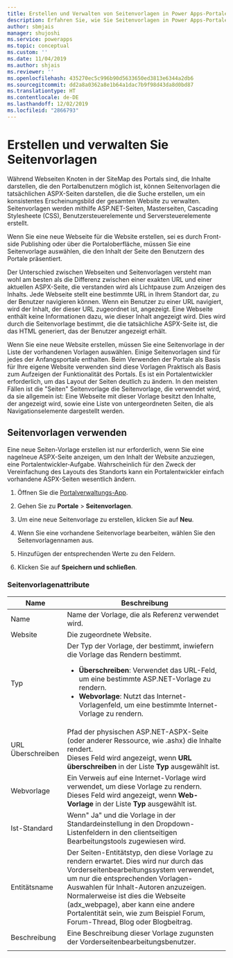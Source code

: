 ```yaml
---
title: Erstellen und Verwalten von Seitenvorlagen in Power Apps-Portalen | Microsoft-Dokumentation
description: Erfahren Sie, wie Sie Seitenvorlagen in Power Apps-Portalen erstellen und verwalten können.
author: sbmjais
manager: shujoshi
ms.service: powerapps
ms.topic: conceptual
ms.custom: ''
ms.date: 11/04/2019
ms.author: shjais
ms.reviewer: ''
ms.openlocfilehash: 435270ec5c996b90d5633650ed3813e6344a2db6
ms.sourcegitcommit: dd2a8a0362a8e1b64a1dac7b9f98d43da8d0bd87
ms.translationtype: HT
ms.contentlocale: de-DE
ms.lasthandoff: 12/02/2019
ms.locfileid: "2866793"
---
```

# <a name="create-and-manage-page-templates"></a>Erstellen und verwalten Sie Seitenvorlagen

Während Webseiten Knoten in der SiteMap des Portals sind, die Inhalte darstellen, die den Portalbenutzern möglich ist, können Seitenvorlagen die tatsächlichen ASPX-Seiten darstellen, die die Suche erstellen, um ein konsistentes Erscheinungsbild der gesamten Website zu verwalten. Seitenvorlagen werden mithilfe ASP.NET-Seiten, Masterseiten, Cascading Stylesheete (CSS), Benutzersteuerelemente und Serversteuerelemente erstellt.

Wenn Sie eine neue Webseite für die Website erstellen, sei es durch Front-side Publishing oder über die Portaloberfläche, müssen Sie eine Seitenvorlage auswählen, die den Inhalt der Seite den Benutzern des Portale präsentiert.

Der Unterschied zwischen Webseiten und Seitenvorlagen versteht man wohl am besten als die Differenz  zwischen einer exakten URL und einer aktuellen ASPX-Seite, die verstanden wird als Lichtpause zum Anzeigen des Inhalts. Jede Webseite stellt eine bestimmte URL in Ihrem Standort dar, zu der Benutzer navigieren können. Wenn ein Benutzer zu einer URL navigiert, wird der Inhalt, der dieser URL zugeordnet ist, angezeigt. Eine Webseite enthält keine Informationen dazu, wie dieser Inhalt angezeigt wird.  Dies wird durch die Seitenvorlage bestimmt, die die tatsächliche ASPX-Seite ist, die das HTML generiert,  das der Benutzer angezeigt erhält.

Wenn Sie eine neue Website erstellen, müssen Sie eine Seitenvorlage in der Liste der vorhandenen Vorlagen auswählen. Einige Seitenvorlagen sind für jedes der Anfangsportale enthalten. Beim Verwenden der Portale als Basis für Ihre eigene Website verwenden sind diese Vorlagen Praktisch als Basis zum Aufzeigen der Funktionalität des Portals. Es ist ein Portalentwickler erforderlich, um das Layout der Seiten deutlich zu ändern. In den meisten Fällen ist die "Seiten" Seitenvorlage die Seitenvorlage, die verwendet wird, da sie allgemein ist: Eine Webseite mit dieser Vorlage besitzt den Inhalte, der angezeigt wird, sowie eine Liste von untergeordneten Seiten, die als Navigationselemente dargestellt werden.

## <a name="manage-page-templates"></a>Seitenvorlagen verwenden

Eine neue Seiten-Vorlage erstellen ist nur erforderlich, wenn Sie eine nagelneue ASPX-Seite anzeigen, um den Inhalt der Website anzuziegen, eine Portalentwickler-Aufgabe. Wahrscheinlich für den Zweck der Vereinfachung des Layouts des Standorts kann ein Portalentwickler einfach vorhandene ASPX-Seiten wesentlich ändern.

1. Öffnen Sie die [Portalverwaltungs-App](configure-portal.md).

2. Gehen Sie zu **Portale** > **Seitenvorlagen**.

3. Um eine neue Seitenvorlage zu erstellen, klicken Sie auf **Neu**.

4. Wenn Sie eine vorhandene Seitenvorlage bearbeiten, wählen Sie den Seitenvorlagennamen aus.

5. Hinzufügen der entsprechenden Werte zu den Feldern.

6. Klicken Sie auf **Speichern und schließen**.

### <a name="page-template-attributes"></a>Seitenvorlagenattribute

|Name |Beschreibung |
|-----|--------|
|Name    |Name der Vorlage, die als Referenz verwendet wird.   |
|Website   |Die zugeordnete Website.   |
|Typ   |Der Typ der Vorlage, der bestimmt, inwiefern die Vorlage das Rendern bestimmt.<ul><li>**Überschreiben**: Verwendet das URL-Feld, um eine bestimmte ASP.NET-Vorlage zu rendern.</li><li>**Webvorlage**: Nutzt das Internet-Vorlagenfeld, um eine bestimmte Internet-Vorlage zu rendern.</li></ul>   |
|URL Überschreiben   |Pfad der physischen ASP.NET-ASPX-Seite (oder anderer Ressource, wie .ashx) die Inhalte rendert.<br> Dieses Feld wird angezeigt, wenn **URL überschreiben** in der Liste **Typ** ausgewählt ist. |
|Webvorlage   |Ein Verweis auf eine Internet-Vorlage wird verwendet, um diese Vorlage zu rendern.<br>Dieses Feld wird angezeigt, wenn **Web-Vorlage** in der Liste **Typ** ausgewählt ist.  |
|Ist-Standard   |Wenn" Ja" und die Vorlage in der Standardeinstellung in den Dropdown-Listenfeldern in den clientseitigen Bearbeitungstools zugewiesen wird.   |
|Entitätsname   |Der Seiten-Entitätstyp, den diese Vorlage zu rendern erwartet. Dies wird nur durch das Vorderseitenbearbeitungssystem verwendet, um nur die entsprechenden Vorlagen-Auswahlen für Inhalt-Autoren anzuzeigen.<br>Normalerweise ist dies die Webseite (adx_webpage), aber kann eine andere Portalentität sein, wie zum Beispiel Forum, Forum-Thread, Blog oder Blogbeitrag.   |
|Beschreibung  |Eine Beschreibung dieser Vorlage zugunsten der Vorderseitenbearbeitungsbenutzer. |
|||

